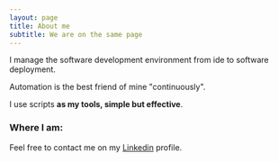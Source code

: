 ```yaml
---
layout: page
title: About me
subtitle: We are on the same page
---
```


I manage the software development environment from ide to software deployment. 

Automation is the best friend of mine "continuously". 

I use scripts **as my tools, simple but effective**.

### Where I am:
Feel free to contact me on my [Linkedin](https://www.linkedin.com/in/emredundar) profile.
